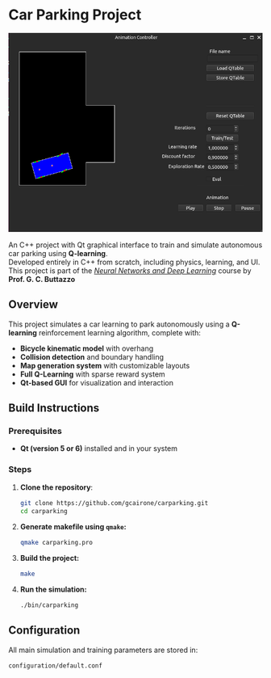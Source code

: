 # Car Parking Project

![Simulation Screenshot](interface.png)

An C++ project with Qt graphical interface to train and simulate autonomous car parking using **Q-learning**.  
Developed entirely in C++ from scratch, including physics, learning, and UI. 
This project is part of the [*Neural Networks and Deep Learning*](http://retis.sssup.it/~giorgio/courses/neural/nn.html) course by **Prof. G. C. Buttazzo**  

## Overview

This project simulates a car learning to park autonomously using a **Q-learning** reinforcement learning algorithm, complete with:

- **Bicycle kinematic model** with overhang 
- **Collision detection** and boundary handling
- **Map generation system** with customizable layouts
- **Full Q-Learning** with sparse reward system 
- **Qt-based GUI** for visualization and interaction

##  Build Instructions

### Prerequisites

- **Qt (version 5 or 6)** installed and in your system 

### Steps

1. **Clone the repository**:

    ```sh
    git clone https://github.com/gcairone/carparking.git
    cd carparking
    ```

2. **Generate makefile using `qmake`:**

    ```sh
    qmake carparking.pro
    ```

3. **Build the project:**

    ```sh
    make
    ```

4. **Run the simulation:**

    ```sh
    ./bin/carparking
    ```

## Configuration

All main simulation and training parameters are stored in:

```bash
configuration/default.conf
